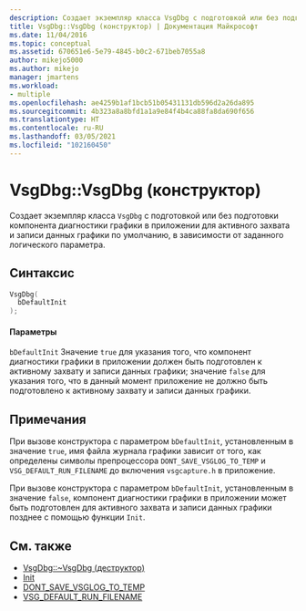 ```yaml
---
description: Создает экземпляр класса VsgDbg с подготовкой или без подготовки компонента диагностики графики в приложении для активного захвата и записи данных графики по умолчанию в зависимости от заданного логического параметра.
title: VsgDbg::VsgDbg (конструктор) | Документация Майкрософт
ms.date: 11/04/2016
ms.topic: conceptual
ms.assetid: 670651e6-5e79-4845-b0c2-671beb7055a8
author: mikejo5000
ms.author: mikejo
manager: jmartens
ms.workload:
- multiple
ms.openlocfilehash: ae4259b1af1bcb51b05431131db596d2a26da895
ms.sourcegitcommit: 4b323a8a8bfd1a1a9e84f4b4ca88fa8da690f656
ms.translationtype: HT
ms.contentlocale: ru-RU
ms.lasthandoff: 03/05/2021
ms.locfileid: "102160450"
---
```

# <a name="vsgdbgvsgdbg-constructor"></a>VsgDbg::VsgDbg (конструктор)
Создает экземпляр класса `VsgDbg` с подготовкой или без подготовки компонента диагностики графики в приложении для активного захвата и записи данных графики по умолчанию, в зависимости от заданного логического параметра.

## <a name="syntax"></a>Синтаксис

```C++
VsgDbg(
  bDefaultInit
);
```

#### <a name="parameters"></a>Параметры
 `bDefaultInit` Значение `true` для указания того, что компонент диагностики графики в приложении должен быть подготовлен к активному захвату и записи данных графики; значение `false` для указания того, что в данный момент приложение не должно быть подготовлено к активному захвату и записи данных графики.

## <a name="remarks"></a>Примечания
 При вызове конструктора с параметром `bDefaultInit`, установленным в значение `true`, имя файла журнала графики зависит от того, как определены символы препроцессора `DONT_SAVE_VSGLOG_TO_TEMP` и `VSG_DEFAULT_RUN_FILENAME` до включения `vsgcapture.h` в приложение.

 При вызове конструктора с параметром `bDefaultInit`, установленным в значение `false`, компонент диагностики графики в приложении может быть подготовлен для активного захвата и записи данных графики позднее с помощью функции `Init`.

## <a name="see-also"></a>См. также
- [VsgDbg::~VsgDbg (деструктор)](vsgdbg-tilde-vsgdbg-destructor.md)
- [Init](init.md)
- [DONT_SAVE_VSGLOG_TO_TEMP](dont-save-vsglog-to-temp.md)
- [VSG_DEFAULT_RUN_FILENAME](vsg-default-run-filename.md)

